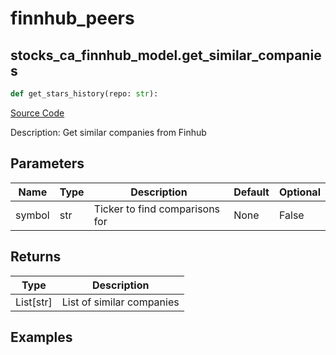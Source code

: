 # finnhub_peers

## stocks_ca_finnhub_model.get_similar_companies

```python
def get_stars_history(repo: str):
```
[Source Code](https://github.com/OpenBB-finance/OpenBBTerminal/tree/main/openbb_terminal/decorators.py#L16)

Description: Get similar companies from Finhub

## Parameters

| Name | Type | Description | Default | Optional |
| ---- | ---- | ----------- | ------- | -------- |
| symbol | str | Ticker to find comparisons for | None | False |

## Returns

| Type | Description |
| ---- | ----------- |
| List[str] | List of similar companies |

## Examples

